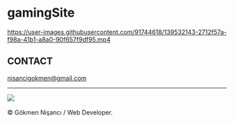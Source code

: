 # gamingSite

https://user-images.githubusercontent.com/91744618/139532143-2712f57a-f98a-41b1-a8a0-90f657f9df95.mp4

<h2> CONTACT </h2>
<a href = "http://www.gmail.com" > nisancigokmen@gmail.com</a> <br>
<hr>
<div>
<img src="https://media0.giphy.com/media/UmQrx37p5LVxC/giphy.gif?cid=ecf05e47lp15x5j11zo28livphbxc9w1lge7mqx2r0rxlkcb&rid=giphy.gif&ct=g">
 
 
</div><br>
&copy; Gökmen Nişancı / Web Developer.
